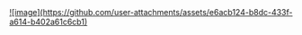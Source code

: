 <a href="https://titanium-scene-ef5.notion.site/Power-BI-Dashboards-183ec8692364807ba058da7cde7cd114">
![image](https://github.com/user-attachments/assets/e6acb124-b8dc-433f-a614-b402a61c6cb1) </a>
